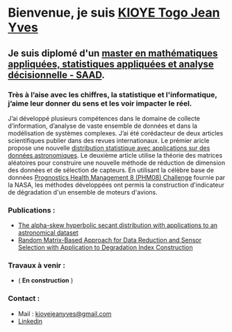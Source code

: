 
# Bienvenue, je suis [KIOYE Togo Jean Yves](https://www.linkedin.com/in/togo-jean-yves-kioye-b4b4711ba/)
## Je suis diplomé d'un [master en mathématiques appliquées, statistiques appliquées et analyse décisionnelle - SAAD](https://www.info.unicaen.fr/master/maths/saad).
### Très à l’aise avec les chiffres, la statistique et l'informatique, j’aime leur donner du sens et les voir impacter le réel.
J’ai développé plusieurs compétences dans le domaine de collecte d’information, d’analyse de vaste ensemble de données et dans la modélisation de systèmes complexes.  J’ai été corédacteur de deux articles scientifiques publier dans des revues internationaux. Le prémier aricle propose une nouvelle [distribution statistique avec applications sur des données astronomiques](https://dergipark.org.tr/en/download/article-file/2071542). Le deuxième article utilise la théorie des matrices aléatoires pour construire une nouvelle méthode de réduction de dimension des données et de sélection de capteurs. En utilisant la célèbre base de données [Prognostics Health Management 8 (PHM08) Challenge](https://www.nasa.gov/content/prognostics-center-of-excellence-data-set-repository) fournie par la NASA, les méthodes développées ont permis la construction d'indicateur de dégradation d'un ensemble de moteurs d'avions.

### Publications :
- [The alpha-skew hyperbolic secant distribution with applications to an astronomical dataset](https://dergipark.org.tr/en/download/article-file/2071542)
- [Random Matrix-Based Approach for Data Reduction and Sensor Selection with Application to Degradation Index Construction](http://www.icsrs.org)

### Travaux à venir :
- ( **En construction** )



### Contact :
- Mail : kioyejeanyves@gmail.com
- [Linkedin](https://www.linkedin.com/in/togo-jean-yves-kioye-b4b4711ba/)


